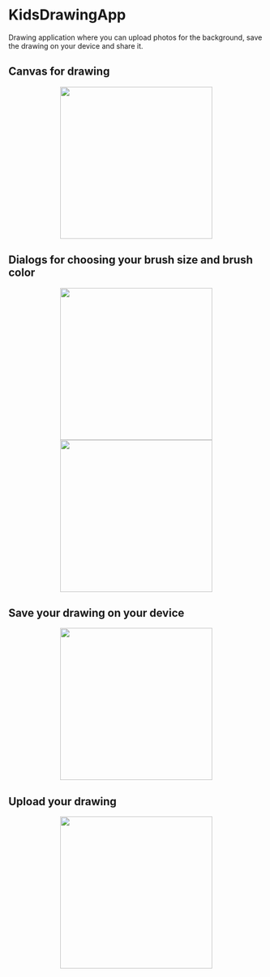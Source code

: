 # KidsDrawingApp
Drawing application where you can upload photos for the background, save the drawing on your device and share it. 

## Canvas for drawing
<p float="left" align="middle" padding="5">
<img src="https://user-images.githubusercontent.com/49269198/147965989-bc9ca751-b280-4502-afef-2dc6f32a329e.jpg" width="300" />
</p>

## Dialogs for choosing your brush size and brush color
<p float="left" align="middle" padding="5">
  <img src= "https://user-images.githubusercontent.com/49269198/147966082-aa18ea8b-3ca2-46f2-a2ae-db106f0d138d.jpg" width="300" />
  <img src= "https://user-images.githubusercontent.com/49269198/147966115-d28f3dd4-5945-4781-9904-367d8050104b.jpg" width="300" />
</p>

## Save your drawing on your device
<p float="left" align="middle" padding="5">
<img src= "https://user-images.githubusercontent.com/49269198/147966156-d9a8740f-71af-422b-88c4-84661f76da7c.gif" width="300" />
</p>  

## Upload your drawing 
<p float="left" align="middle" padding="5">
<img src= "https://user-images.githubusercontent.com/49269198/147966212-1a21d95f-4161-4afb-9893-476678841078.gif" width="300" />
</p>  
